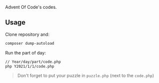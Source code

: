 Advent Of Code's codes.

## Usage
Clone repository and:
```sh
composer dump-autoload
```
Run the part of day:
```sh
// Year/day/part/code.php
php Y2021/1/1/code.php
```

> Don't forget to put your puzzle in ```puzzle.php``` (next to the ```code.php```)
